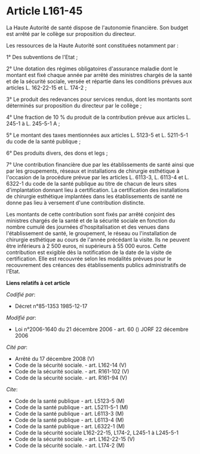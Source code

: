 # Article L161-45

La Haute Autorité de santé dispose de l'autonomie financière. Son budget est arrêté par le collège sur proposition du
directeur.

Les ressources de la Haute Autorité sont constituées notamment par :

1° Des subventions de l'Etat ;

2° Une dotation des régimes obligatoires d'assurance maladie dont le montant est fixé chaque année par arrêté des ministres
chargés de la santé et de la sécurité sociale, versée et répartie dans les conditions prévues aux articles L. 162-22-15 et L.
174-2 ;

3° Le produit des redevances pour services rendus, dont les montants sont déterminés sur proposition du directeur par le
collège ;

4° Une fraction de 10 % du produit de la contribution prévue aux articles L. 245-1 à L. 245-5-1 A ;

5° Le montant des taxes mentionnées aux articles L. 5123-5 et L. 5211-5-1 du code de la santé publique ;

6° Des produits divers, des dons et legs ;

7° Une contribution financière due par les établissements de santé ainsi que par les groupements, réseaux et installations de
chirurgie esthétique à l'occasion de la procédure prévue par les articles L. 6113-3, L. 6113-4 et L. 6322-1 du code de la
santé publique au titre de chacun de leurs sites d'implantation donnant lieu à certification. La certification des
installations de chirurgie esthétique implantées dans les établissements de santé ne donne pas lieu à versement d'une
contribution distincte.

Les montants de cette contribution sont fixés par arrêté conjoint des ministres chargés de la santé et de la sécurité sociale
en fonction du nombre cumulé des journées d'hospitalisation et des venues dans l'établissement de santé, le groupement, le
réseau ou l'installation de chirurgie esthétique au cours de l'année précédant la visite. Ils ne peuvent être inférieurs à 2
500 euros, ni supérieurs à 55 000 euros. Cette contribution est exigible dès la notification de la date de la visite de
certification. Elle est recouvrée selon les modalités prévues pour le recouvrement des créances des établissements publics
administratifs de l'Etat.

**Liens relatifs à cet article**

_Codifié par_:

  - Décret n°85-1353 1985-12-17

_Modifié par_:

  - Loi n°2006-1640 du 21 décembre 2006 - art. 60 () JORF 22 décembre 2006

_Cité par_:

  - Arrêté du 17 décembre 2008 (V)
  - Code de la sécurité sociale. - art. L162-14 (V)
  - Code de la sécurité sociale. - art. R161-102 (V)
  - Code de la sécurité sociale. - art. R161-94 (V)

_Cite_:

  - Code de la santé publique - art. L5123-5 (M)
  - Code de la santé publique - art. L5211-5-1 (M)
  - Code de la santé publique - art. L6113-3 (M)
  - Code de la santé publique - art. L6113-4 (M)
  - Code de la santé publique - art. L6322-1 (M)
  - Code de la sécurité sociale L162-22-15, L174-2, L245-1 à L245-5-1
  - Code de la sécurité sociale. - art. L162-22-15 (V)
  - Code de la sécurité sociale. - art. L174-2 (M)
